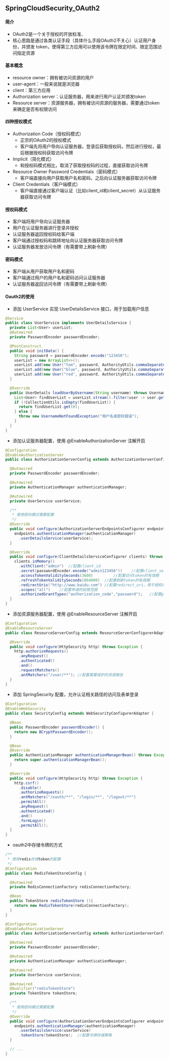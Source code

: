 ## SpringCloudSecurity_OAuth2

#### 简介

- OAuth2是一个关于授权的开放标准、
- 核心思路是通过各类认证手段（具体什么手段OAuth2不关心）认证用户身份，并颁发 token，使得第三方应用可以使用该令牌在限定时间、限定范围访问指定资源



#### 基本概念

- resource owner：拥有被访问资源的用户
- user-agent：一般来说就是浏览器
- client：第三方应用
- Authorization server：认证服务器，用来进行用户认证并颁发token
- Resource server：资源服务器，拥有被访问资源的服务器，需要通过token来确定是否有权限访问



#### 四种授权模式

- Authorization Code（授权码模式）
  - 正宗的OAuth2的授权模式
  - 客户端先将用户导向认证服务器，登录后获取授权码，然后进行授权，最后根据授权码获取访问令牌
- Implicit（简化模式）
  - 和授权码模式相比，取消了获取授权码的过程，直接获取访问令牌
- Resource Owner Password Credentials（密码模式）
  - 客户端直接向用户获取用户名和密码，之后向认证服务器获取访问令牌
- Client Credentials（客户端模式）
  - 客户端直接通过客户端认证（比如client_id和client_secret）从认证服务器获取访问令牌



#### 授权码模式

- 客户端将用户导向认证服务器
- 用户在认证服务器进行登录并授权
- 认证服务器返回授权码给客户端
- 客户端通过授权码和跳转地址向认证服务器获取访问令牌
- 认证服务器发放访问令牌（有需要带上刷新令牌）



#### 密码模式

- 客户端从用户获取用户名和密码
- 客户端通过用户的用户名和密码访问认证服务器
- 认证服务器返回访问令牌（有需要带上刷新令牌）



#### Oauth2的使用

- 添加 UserService 实现 UserDetailsService 接口，用于加载用户信息

```java
@Service
public class UserService implements UserDetailsService {
  private List<User> userList;
  @Autowired
  private PasswordEncoder passwordEncoder;

  @PostConstruct
  public void initData() {
    String password = passwordEncoder.encode("123456");
    userList = new ArrayList<>();
    userList.add(new User("tom", password, AuthorityUtils.commaSeparatedStringToAuthorityList("admin")));
    userList.add(new User("blue", password, AuthorityUtils.commaSeparatedStringToAuthorityList("client")));
    userList.add(new User("red", password, AuthorityUtils.commaSeparatedStringToAuthorityList("client")));
  }

  @Override
  public UserDetails loadUserByUsername(String username) throws UsernameNotFoundException {
    List<User> findUserList = userList.stream().filter(user -> user.getUsername().equals(username)).collect(Collectors.toList());
    if (!CollectionUtils.isEmpty(findUserList)) {
      return findUserList.get(0);
    } else {
      throw new UsernameNotFoundException("用户名或密码错误");
    }
  }
}
```

- 添加认证服务器配置，使用 @EnableAuthorizationServer 注解开启

```java
@Configuration
@EnableAuthorizationServer
public class AuthorizationServerConfig extends AuthorizationServerConfigurerAdapter {

  @Autowired
  private PasswordEncoder passwordEncoder;

  @Autowired
  private AuthenticationManager authenticationManager;

  @Autowired
  private UserService userService;

  /**
   * 使用密码模式需要配置
   */
  @Override
  public void configure(AuthorizationServerEndpointsConfigurer endpoints) {
    endpoints.authenticationManager(authenticationManager)
      .userDetailsService(userService);
  }

  @Override
  public void configure(ClientDetailsServiceConfigurer clients) throws Exception {
    clients.inMemory()
      .withClient("admin")	//配置client_id
      .secret(passwordEncoder.encode("admin123456"))	//配置client_secret
      .accessTokenValiditySeconds(3600)			//配置访问token的有效期
      .refreshTokenValiditySeconds(864000)	//配置刷新token的有效期
      .redirectUris("http://www.baidu.com")	//配置redirect_uri，用于授权成功后跳转
      .scopes("all")	//配置申请的权限范围
      .authorizedGrantTypes("authorization_code","password");	//配置grant_type，表示授权类型
  }
}
```

- 添加资源服务器配置，使用 @EnableResourceServer 注解开启

```java
@Configuration
@EnableResourceServer
public class ResourceServerConfig extends ResourceServerConfigurerAdapter {

  @Override
  public void configure(HttpSecurity http) throws Exception {
    http.authorizeRequests()
      .anyRequest()
      .authenticated()
      .and()
      .requestMatchers()
      .antMatchers("/user/**");	//配置需要保护的资源路径
  }
}
```

- 添加 SpringSecurity 配置，允许认证相关路径的访问及表单登录

```java
@Configuration
@EnableWebSecurity
public class SecurityConfig extends WebSecurityConfigurerAdapter {

  @Bean
  public PasswordEncoder passwordEncoder() {
    return new BCryptPasswordEncoder();
  }

  @Bean
  @Override
  public AuthenticationManager authenticationManagerBean() throws Exception {
    return super.authenticationManagerBean();
  }

  @Override
  public void configure(HttpSecurity http) throws Exception {
    http.csrf()
      .disable()
      .authorizeRequests()
      .antMatchers("/oauth/**", "/login/**", "/logout/**")
      .permitAll()
      .anyRequest()
      .authenticated()
      .and()
      .formLogin()
      .permitAll();
  }
}
```

- oauth2中存储令牌的方式

```java
/**
 * 使用redis存储token的配置
 */
@Configuration
public class RedisTokenStoreConfig {

  @Autowired
  private RedisConnectionFactory redisConnectionFactory;

  @Bean
  public TokenStore redisTokenStore (){
    return new RedisTokenStore(redisConnectionFactory);
  }
}
```

```java
@Configuration
@EnableAuthorizationServer
public class AuthorizationServerConfig extends AuthorizationServerConfigurerAdapter {

  @Autowired
  private PasswordEncoder passwordEncoder;

  @Autowired
  private AuthenticationManager authenticationManager;

  @Autowired
  private UserService userService;

  @Autowired
  @Qualifier("redisTokenStore")
  private TokenStore tokenStore;

  /**
   * 使用密码模式需要配置
   */
  @Override
  public void configure(AuthorizationServerEndpointsConfigurer endpoints) {
    endpoints.authenticationManager(authenticationManager)
      .userDetailsService(userService)
      .tokenStore(tokenStore);	//配置令牌存储策略
  }

  // ...
}
```

